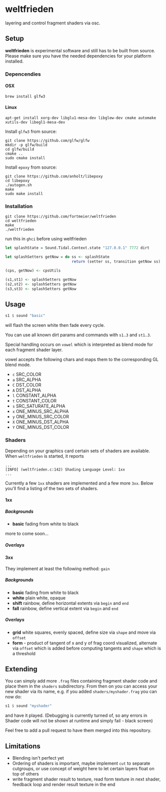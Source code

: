 # weltfrieden

layering and control fragment shaders via osc.

## Setup

**weltfrieden** is experimental software and still has to be built from source. Please make sure you have the needed dependencies for your platform installed.

### Depencendies

#### OSX

```shell
brew install glfw3
```

#### Linux

```shell
apt-get install xorg-dev libglu1-mesa-dev libglew-dev cmake automake xutils-dev libegl1-mesa-dev
```

Install `glfw3` from source:

```shell
git clone https://github.com/glfw/glfw
mkdir -p glfw/build
cd glfw/build
cmake ..
sudo cmake install
```

Install `epoxy` from source:

```shell
git clone https://github.com/anholt/libepoxy
cd libepoxy
./autogen.sh
make
sudo make install
```

### Installation


```shell
git clone https://github.com/fortmeier/weltfrieden
cd weltfrieden
make
./weltfrieden
```

run this in `ghci` before using weltfrieden

```haskell
let splashState = Sound.Tidal.Context.state "127.0.0.1" 7772 dirt

let splashSetters getNow = do ss <- splashState
                              return (setter ss, transition getNow ss)

(cps, getNow) <- cpsUtils

(s1,st1) <- splashSetters getNow
(s2,st2) <- splashSetters getNow
(s3,st3) <- splashSetters getNow
```


## Usage

```haskell
s1 $ sound "basic"
```

will flash the screen white then fade every cycle.

You can use all known dirt params and commands with `s1`..`3` and `st1`..`3`.

Special handling occurs on `vowel` which is interpreted as blend mode for each fragment shader layer.

vowel accepts the following chars and maps them to the corresponding GL blend mode.

* `c` SRC_COLOR
* `a` SRC_ALPHA
* `C` DST_COLOR
* `A` DST_ALPHA
* `l` CONSTANT_ALPHA
* `t` CONSTANT_COLOR
* `s` SRC_SATURATE_ALPHA
* `x` ONE_MINUS_SRC_ALPHA
* `y` ONE_MINUS_SRC_COLOR
* `X` ONE_MINUS_DST_ALPHA
* `Y` ONE_MINUS_DST_COLOR

### Shaders

Depending on your graphics card certain sets of shaders are available.
When `weltfrieden` is started, it reports

```shell
...
[INFO] (weltfrieden.c:142) Shading Language Level: 1xx
...
```

Currently a few `1xx` shaders are implemented and a few more `3xx`. Below you'll find a listing of the two sets of shaders.


#### 1xx

##### Backgrounds

- **basic** fading from white to black

more to come soon...

##### Overlays

#### 3xx

They implement at least the following method: `gain`

##### Backgrounds

- **basic** fading from white to black
- **white** plain white, opaque
- **shift** rainbow, define horizontal extents via `begin` and `end`
- **fall** rainbow, define vertical extent via `begin` and `end`

##### Overlays
- **grid** white squares, evenly spaced, define size via `shape` and move via `offset`
- **form** - product of tangent of x and y of frag coord visualized, alternate via `offset` which is added
before computing tangents and `shape` which is a threshold


## Extending

You can simply add more `.frag` files containing fragment shader code and place them in the `shaders` subdirectory.
From then on you can access your new shader via its name, e.g. if you added `shaders/myshader.frag` you can now do:

```haskell
s1 $ sound "myshader"
```

and have it played. (Debugging is currently turned of, so any errors in Shader code will not be shown at runtime
and simply fail - black screen)

Feel free to add a pull request to have them merged into this repository.

## Limitations

- Blending isn't perfect yet
- Ordering of shaders is important, maybe implement `cut` to separate cutgroups, or use concept of weight here to
let certain layers float on top of others
- write fragment shader result to texture, read form texture in next shader, feedback loop and render result texture in the end
